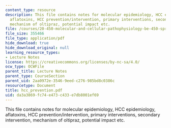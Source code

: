 ```yaml
---
content_type: resource
description: This file contains notes for molecular epidemiology, HCC epidemiology,
  aflatoxins, HCC prevention/intervention, primary interventions, secondary intervention,
  mechanism of oltipraz, potential impact etc.
file: /courses/20-450-molecular-and-cellular-pathophysiology-be-450-spring-2005/da3a3869fc74e473c433e7db8001ef69_hcc_prevention.pdf
file_size: 355466
file_type: application/pdf
hide_download: true
hide_download_original: null
learning_resource_types:
- Lecture Notes
license: https://creativecommons.org/licenses/by-nc-sa/4.0/
ocw_type: OCWFile
parent_title: Lecture Notes
parent_type: CourseSection
parent_uid: 2aa0972e-3546-9eed-c276-985bd8c0386c
resourcetype: Document
title: hcc_prevention.pdf
uid: da3a3869-fc74-e473-c433-e7db8001ef69
---
```

This file contains notes for molecular epidemiology, HCC epidemiology, aflatoxins, HCC prevention/intervention, primary interventions, secondary intervention, mechanism of oltipraz, potential impact etc.